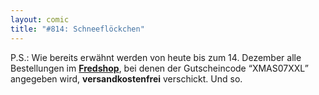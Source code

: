 ```yaml
---
layout: comic
title: "#814: Schneeflöckchen"
---
```


P.S.: Wie bereits erwähnt werden von heute bis zum 14. Dezember alle Bestellungen im <a href="http://www.spreadshirt.net/shop.php?sid=125913"><strong>Fredshop</strong></a>, bei denen der Gutscheincode “XMAS07XXL” angegeben wird, <strong>versandkostenfrei</strong> verschickt.
Und so.
